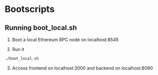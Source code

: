 # Bootscripts

## Running boot_local.sh

1. Boot a local Ethereum RPC node on localhost:8545

2. Run it
```bash
./boot_local.sh
```

3. Access frontend on localhost:3000 and backend on localhost:8090
